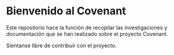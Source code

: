 # Bienvenido al Covenant

Este repositorio hace la función de recopilar las investigaciones 
y documentación que se han realizado sobre el proyecto Covenant.

Sientanse libre de contribuir con el proyecto.

